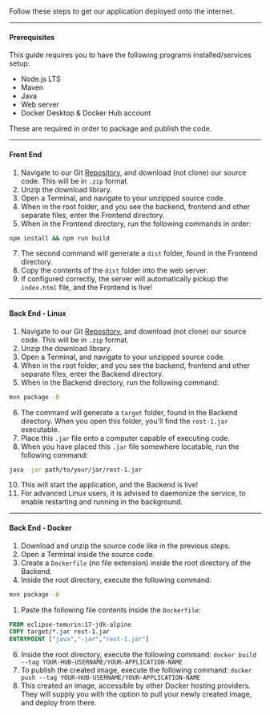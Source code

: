#

Follow these steps to get our application deployed onto the internet.

---

#### Prerequisites

This guide requires you to have the following programs installed/services setup:

- Node.js LTS
- Maven
- Java
- Web server
- Docker Desktop & Docker Hub account

These are required in order to package and publish the code.

---

#### Front End

1. Navigate to our Git [Repository](https://gitlab.fdmci.hva.nl/se-ewa/2023-2024-1/happy-2/-/tree/main), and download (not clone) our source code. This will be in `.zip`  format.
2. Unzip the download library.
3. Open a Terminal, and navigate to your unzipped source code.
4. When in the root folder, and you see the backend, frontend and other separate files, enter the Frontend directory.
5. When in the Frontend directory, run the following commands in order:

```bash
npm install && npm run build
```

7. The second command will generate a `dist` folder, found in the Frontend directory. 
8. Copy the contents of the `dist` folder into the web server.
9. If configured correctly, the server will automatically pickup the `index.html` file, and the Frontend is live!

---

#### Back End - Linux

1. Navigate to our Git [Repository](https://gitlab.fdmci.hva.nl/se-ewa/2023-2024-1/happy-2/-/tree/main), and download (not clone) our source code. This will be in `.zip`  format.
2. Unzip the download library.
3. Open a Terminal, and navigate to your unzipped source code.
4. When in the root folder, and you see the backend, frontend and other separate files, enter the Backend directory.
5. When in the Backend directory, run the following command:

```bash
mvn package -B
```

6. The command will generate a `target` folder, found in the Backend directory. When you open this folder, you'll find the `rest-1.jar` executable.
7. Place this `.jar` file onto a computer capable of executing code.
8. When you have placed this `.jar` file somewhere locatable, run the following command:

```bash
java -jar path/to/your/jar/rest-1.jar
```

10. This will start the application, and the Backend is live!
11. For advanced Linux users, it is advised to daemonize the service, to enable restarting and running in the background.

---

#### Back End - Docker

1. Download and unzip the source code like in the previous steps.
2. Open a Terminal inside the source code.
3. Create a `Dockerfile` (no file extension) inside the root directory of the Backend.
4. Inside the root directory, execute the following command:

```bash
mvn package -B
```

1. Paste the following file contents inside the `Dockerfile`:

```Dockerfile
FROM eclipse-temurin:17-jdk-alpine
COPY target/*.jar rest-1.jar
ENTRYPOINT ["java","-jar","rest-1.jar"]
```

6. Inside the root directory, execute the following command: `docker build --tag YOUR-HUB-USERNAME/YOUR-APPLICATION-NAME`
7. To publish the created image, execute the following command: `docker push --tag YOUR-HUB-USERNAME/YOUR-APPLICATION-NAME`
8. This created an image, accessible by other Docker hosting providers. They will supply you with the option to pull your newly created image, and deploy from there.
